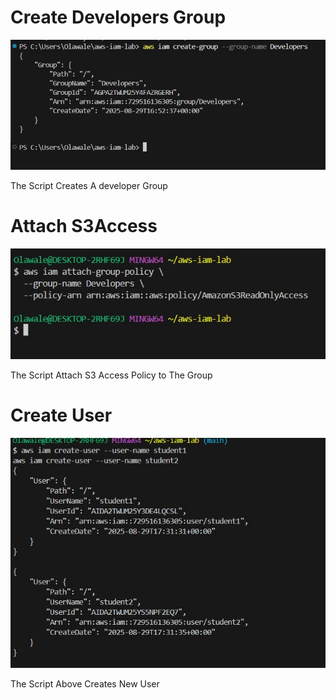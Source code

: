 
# Create Developers Group

![IAM GROUP](./screenshots/IAM%20Group.jpg)

  The Script Creates A developer Group


# Attach S3Access

![S3 Access](./screenshots/S3Access.jpg)

The Script Attach S3 Access Policy to The  Group

# Create User

![Create User](./screenshots/Create%20User.jpg)

The Script Above Creates New User